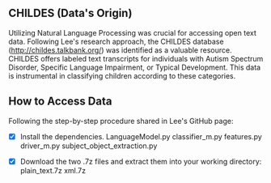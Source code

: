 ## CHILDES (Data's Origin)

Utilizing Natural Language Processing was crucial for accessing open text data. Following Lee's research approach, the CHILDES database (http://childes.talkbank.org/) was identified as a valuable resource. CHILDES offers labeled text transcripts for individuals with Autism Spectrum Disorder, Specific Language Impairment, or Typical Development. This data is instrumental in classifying children according to these categories.

## How to Access Data
Following the step-by-step procedure shared in Lee's GitHub page:

- [x] Install the dependencies.
LanguageModel.py
classifier_m.py
features.py
driver_m.py
subject_object_extraction.py

- [x] Download the two .7z files and extract them into your working directory:
plain_text.7z
xml.7z
